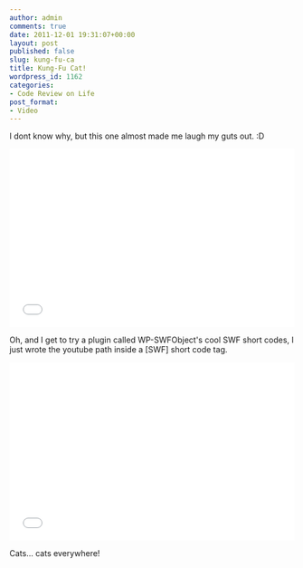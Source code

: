 ```yaml
---
author: admin
comments: true
date: 2011-12-01 19:31:07+00:00
layout: post
published: false
slug: kung-fu-ca
title: Kung-Fu Cat!
wordpress_id: 1162
categories:
- Code Review on Life
post_format:
- Video
---
```


I dont know why, but this one almost made me laugh my guts out. :D


<iframe width="100%" height="315" src="//www.youtube.com/embed/fHT2yiFJjqI" frameborder="0" allowfullscreen></iframe>

Oh, and I get to try a plugin called WP-SWFObject's cool SWF short codes, I just wrote the youtube path inside a [SWF] short code tag.

<iframe width="100%" height="315" src="//www.youtube.com/embed/opGVNLImgw4" frameborder="0" allowfullscreen></iframe>

Cats... cats everywhere!
